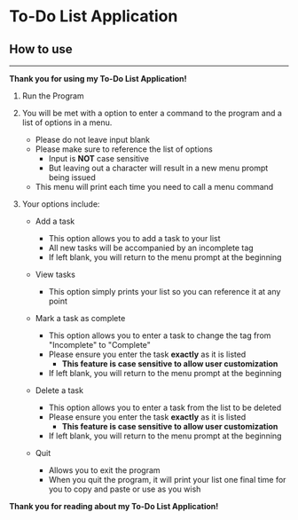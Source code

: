 # To-Do List Application
## How to use

---

**Thank you for using my To-Do List Application!**
1. Run the Program

2. You will be met with a option to enter a command to the program and a list of options in a menu.
    
    - Please do not leave input blank
    - Please make sure to reference the list of options
        - Input is **NOT** case sensitive
        - But leaving out a character will result in a new menu prompt being issued
    - This menu will print each time you need to call a menu command

3. Your options include:
    
    - Add a task
        - This option allows you to add a task to your list
        - All new tasks will be accompanied by an incomplete tag
        - If left blank, you will return to the menu prompt at the beginning
    
    - View tasks
        - This option simply prints your list so you can reference it at any point
    
    - Mark a task as complete
        - This option allows you to enter a task to change the tag from "Incomplete" to "Complete"
        - Please ensure you enter the task **exactly** as it is listed 
            - **This feature is case sensitive to allow user customization**
        - If left blank, you will return to the menu prompt at the beginning
    
    - Delete a task
        - This option allows you to enter a task from the list to be deleted
        - Please ensure you enter the task **exactly** as it is listed 
            - **This feature is case sensitive to allow user customization**
        - If left blank, you will return to the menu prompt at the beginning
    
    - Quit
        - Allows you to exit the program
        - When you quit the program, it will print your list one final time for you to copy and paste or use as you wish

**Thank you for reading about my To-Do List Application!**